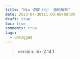 ```yaml
---
title: "Nix 详解（七） 源码解析"
date: 2023-04-30T11:00:00+08:00
draft: true
toc: true
comments: true
tags:
  - untagged
---
```


> version: nix-2.14.1

